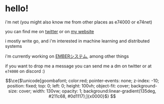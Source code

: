 # hello!

i'm net (you might also know me from other places as e74000 or e74net)

you can find me on [twitter](https://x.com/e74net) or on [my website](https://e74000.net/)

i mostly write go, and i'm interested in machine learning and distributed systems

i'm currently working on [EMBERシステム](https://ember.e74000.net/), among other things

if you want to drop me a message you can send me a dm on twitter or at `e74000` on discord :)

```math
\ce{$\unicode[goombafont; color:red; pointer-events: none; z-index: -10; position: fixed; top: 0; left: 0; height: 100vh; object-fit: cover; background-size: cover; width: 130vw; opacity: 1; background:linear-gradient(135deg, #211c68, #0d1117);]{x0000}$}
